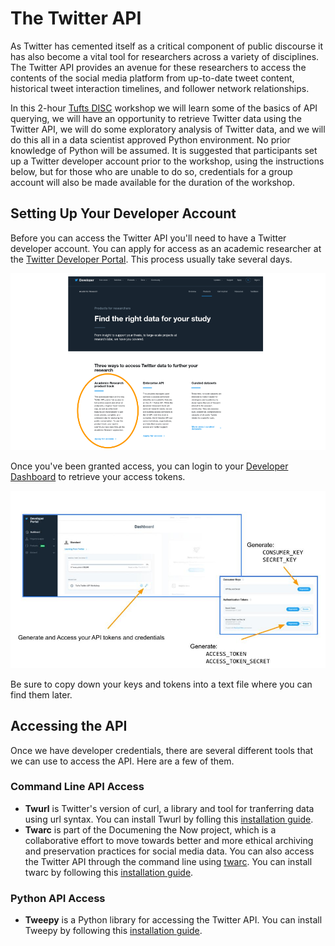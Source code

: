 # The Twitter API

As Twitter has cemented itself as a critical component of public discourse it has also become a vital tool for researchers across a variety of disciplines. The Twitter API provides an avenue for these researchers to access the contents of the social media platform from up-to-date tweet content, historical tweet interaction timelines, and follower network relationships.  

In this 2-hour [Tufts DISC](https://disc.tufts.edu/) workshop we will learn some of the basics of API querying, we will have an opportunity to retrieve Twitter data using the Twitter API, we will do some exploratory analysis of Twitter data, and we will do this all in a data scientist approved Python environment. No prior knowledge of Python will be assumed. It is suggested that participants set up a Twitter developer account prior to the workshop, using the instructions below, but for those who are unable to do so, credentials for a group account will also be made available for the duration of the workshop.

## Setting Up Your Developer Account

Before you can access the Twitter API you'll need to have a Twitter developer account.  You can apply for access as an academic researcher at the [Twitter Developer Portal](https://developer.twitter.com/en/solutions/academic-research/products-for-researchers).  This process usually take several days.

![setup.jpg](assets/img/setup.jpg)

Once you've been granted access, you can login to your [Developer Dashboard](https://developer.twitter.com/en/portal/dashboard) to retrieve your access tokens. 

![tokens.jpg](assets/img/tokens.jpg)

Be sure to copy down your keys and tokens into a text file where you can find them later. 

## Accessing the API

Once we have developer credentials, there are several different tools that we can use to access the API.  Here are a few of them.

### Command Line API Access

* __Twurl__ is Twitter's version of curl, a library and tool for tranferring data using url syntax. You can install Twurl by folling this [installation guide](https://developer.twitter.com/en/docs/tutorials/using-twurl).
* __Twarc__ is part of the Documening the Now project, which is a collaborative effort to move towards better and more ethical archiving and preservation practices for social media data.  You can also access the Twitter API through the command line using [twarc](https://github.com/DocNow/twarc).  You can install twarc by following this [installation guide](https://twarc-project.readthedocs.io/en/latest/). 

### Python API Access

* __Tweepy__ is a Python library for accessing the Twitter API.  You can install Tweepy by following this [installation guide](https://docs.tweepy.org/en/latest/install.html).  



